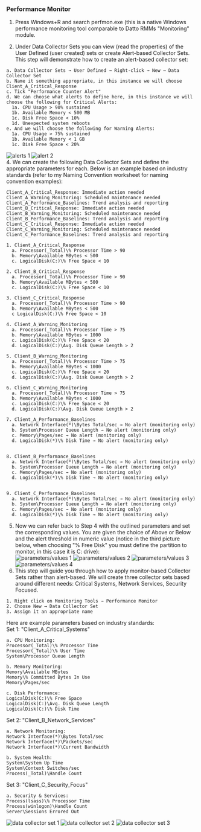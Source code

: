 ### Performance Monitor
1. Press Windows+R and search perfmon.exe (this is a native Windows performance monitoring tool comparable to Datto RMMs "Monitoring" module.

2. Under Data Collector Sets you can view (read the properties) of the User Defined (user created) sets or create Alert-based Collector Sets. This step will demonstrate how to create an alert-based collector set:
```
a. Data Collector Sets → User Defined → Right-click → New → Data Collector Set
b. Name it something appropriate, in this instance we will choose Client_A_Critical_Response
c. Tick "Performance Counter Alert"
d. We can choose what alerts to define here, in this instance we will choose the following for Critical Alerts:
  1a. CPU Usage > 90% sustained
  1b. Available Memory < 500 MB
  1c. Disk Free Space < 10%
  1d. Unexpected system reboots
e. And we will choose the following for Warning Alerts:
  1a. CPU Usage > 75% sustained
  1b. Available Memory < 1 GB
  1c. Disk Free Space < 20%
```
![alerts 1](https://github.com/nickbruggen90/LabsVol8021Q/blob/main/Project%205%3A%20MSP%20Operation%20Lab%20-%20Datto%20RMM%20Workflow%20Simulation/Images/Screenshot%202025-06-20%20024320.png)
![alert 2](https://github.com/nickbruggen90/LabsVol8021Q/blob/main/Project%205%3A%20MSP%20Operation%20Lab%20-%20Datto%20RMM%20Workflow%20Simulation/Images/Screenshot%202025-06-19%20131707.png)  
4. We can create the following Data Collector Sets and define the appropriate parameters for each. Below is an example based on industry standards (refer to my Naming Convention worksheet for naming convention examples):
```
Client_A_Critical_Response: Immediate action needed
Client_A_Warning_Monitoring: Scheduled maintenance needed
Client_A_Performance_Baselines: Trend analysis and reporting
Client_B_Critical_Response: Immediate action needed
Client_B_Warning_Monitoring: Scheduled maintenance needed
Client_B_Performance_Baselines: Trend analysis and reporting
Client_C_Critical_Response: Immediate action needed
Client_C_Warning_Monitoring: Scheduled maintenance needed
Client_C_Performance_Baselines: Trend analysis and reporting
```
```
1. Client_A_Critical_Response
  a. Processor(_Total)\% Processor Time > 90
  b. Memory\Available MBytes < 500
  c. LogicalDisk(C:)\% Free Space < 10

2. Client_B_Critical_Response
  a. Processor(_Total)\% Processor Time > 90
  b. Memory\Available MBytes < 500
  c. LogicalDisk(C:)\% Free Space < 10

3. Client_C_Critical_Response
  a. Processor(_Total)\% Processor Time > 90
  b. Memory\Available MBytes < 500
  c LogicalDisk(C:)\% Free Space < 10

4. Client_A_Warning_Monitoring
  a. Processor(_Total)\% Processor Time > 75
  b. Memory\Available MBytes < 1000
  c. LogicalDisk(C:)\% Free Space < 20
  d. LogicalDisk(C:)\Avg. Disk Queue Length > 2

5. Client_B_Warning_Monitoring
  a. Processor(_Total)\% Processor Time > 75
  b. Memory\Available MBytes < 1000
  c. LogicalDisk(C:)\% Free Space < 20
  d. LogicalDisk(C:)\Avg. Disk Queue Length > 2

6. Client_C_Warning_Monitoring
  a. Processor(_Total)\% Processor Time > 75
  b. Memory\Available MBytes < 1000
  c. LogicalDisk(C:)\% Free Space < 20
  d. LogicalDisk(C:)\Avg. Disk Queue Length > 2

7. Client_A_Performance_Baselines
  a. Network Interface(*)\Bytes Total/sec → No alert (monitoring only)
  b. System\Processor Queue Length → No alert (monitoring only)
  c. Memory\Pages/sec → No alert (monitoring only)
  d. LogicalDisk(*)\% Disk Time → No alert (monitoring only)


8. Client_B_Performance_Baselines
  a. Network Interface(*)\Bytes Total/sec → No alert (monitoring only)
  b. System\Processor Queue Length → No alert (monitoring only)
  c. Memory\Pages/sec → No alert (monitoring only)
  d. LogicalDisk(*)\% Disk Time → No alert (monitoring only)


9. Client_C_Performance_Baselines
  a. Network Interface(*)\Bytes Total/sec → No alert (monitoring only)
  b. System\Processor Queue Length → No alert (monitoring only)
  c. Memory\Pages/sec → No alert (monitoring only)
  d. LogicalDisk(*)\% Disk Time → No alert (monitoring only)
```
5. Now we can refer back to Step 4 with the outlined parameters and set the corresponding values. You are given the choice of Above or Below and the alert threshold in numeric value (notice in the third picture below, when choosing "% Free Disk" you must define the partition to monitor, in this case it is C: drive):  
![parameters/values 1](https://github.com/nickbruggen90/LabsVol8021Q/blob/main/Project%205%3A%20MSP%20Operation%20Lab%20-%20Datto%20RMM%20Workflow%20Simulation/Images/Screenshot%202025-06-19%20133610.png)
![parameters/values 2](https://github.com/nickbruggen90/LabsVol8021Q/blob/main/Project%205%3A%20MSP%20Operation%20Lab%20-%20Datto%20RMM%20Workflow%20Simulation/Images/Screenshot%202025-06-19%20133718.png)
![parameters/values 3](https://github.com/nickbruggen90/LabsVol8021Q/blob/main/Project%205%3A%20MSP%20Operation%20Lab%20-%20Datto%20RMM%20Workflow%20Simulation/Images/Screenshot%202025-06-19%20133756.png)
![parameters/values 4](https://github.com/nickbruggen90/LabsVol8021Q/blob/main/Project%205%3A%20MSP%20Operation%20Lab%20-%20Datto%20RMM%20Workflow%20Simulation/Images/Screenshot%202025-06-19%20134029.png)
6. This step will guide you through how to apply monitor-based Collector Sets rather than alert-based. We will create three collector sets based around different needs: Critical Systems, Network Services, Security Focused.
```
1. Right click on Monitoring Tools → Performance Monitor
2. Choose New → Data Collector Set
3. Assign it an appropriate name
```
Here are example parameters based on industry standards:  
Set 1: "Client_A_Critical_Systems"
```
a. CPU Monitoring:
Processor(_Total)\% Processor Time
Processor(_Total)\% User Time
System\Processor Queue Length

b. Memory Monitoring:
Memory\Available MBytes
Memory\% Committed Bytes In Use
Memory\Pages/sec

c. Disk Performance:
LogicalDisk(C:)\% Free Space
LogicalDisk(C:)\Avg. Disk Queue Length
LogicalDisk(C:)\% Disk Time
```
Set 2: "Client_B_Network_Services"
```
a. Network Monitoring:
Network Interface(*)\Bytes Total/sec
Network Interface(*)\Packets/sec
Network Interface(*)\Current Bandwidth

b. System Health:
System\System Up Time
System\Context Switches/sec
Process(_Total)\Handle Count
```
Set 3: "Client_C_Security_Focus"
```
a. Security & Services:
Process(lsass)\% Processor Time
Process(winlogon)\Handle Count
Server\Sessions Errored Out
```
![data collector set 1](https://github.com/nickbruggen90/LabsVol8021Q/blob/main/Project%205%3A%20MSP%20Operation%20Lab%20-%20Datto%20RMM%20Workflow%20Simulation/Images/Screenshot%202025-06-19%20122100.png)
![data collector set 2](https://github.com/nickbruggen90/LabsVol8021Q/blob/main/Project%205%3A%20MSP%20Operation%20Lab%20-%20Datto%20RMM%20Workflow%20Simulation/Images/Screenshot%202025-06-19%20122129.png)
![data collector set 3](https://github.com/nickbruggen90/LabsVol8021Q/blob/main/Project%205%3A%20MSP%20Operation%20Lab%20-%20Datto%20RMM%20Workflow%20Simulation/Images/Screenshot%202025-06-19%20122913.png)

